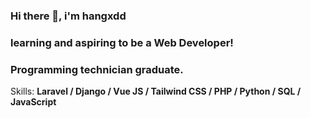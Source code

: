 ### Hi there 👋, **i'm hangxdd**
### learning and aspiring to be a Web Developer!
### Programming technician graduate.

Skills: **Laravel / Django / Vue JS / Tailwind CSS / PHP / Python / SQL / JavaScript**
